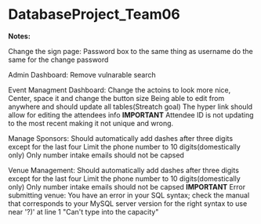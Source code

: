 # DatabaseProject_Team06

**Notes:**

Change the sign page:
    Password box to the same thing as username
    do the same for the change password

Admin Dashboard:
    Remove vulnarable search

Event Managment Dashboard:
    Change the actoins to look more nice, Center, space it and change the button size
    Being able to edit from anywhere and should update all tables(Streatch goal)
    The hyper link should allow for editing the attendees info
    **IMPORTANT**
    Attendee ID is not updating to the most recent making it not unique and wrong.

Manage Sponsors:
    Should automatically add dashes after three digits except for the last four
    Limit the phone number to 10 digits(domestically only)
    Only number intake
    emails should not be capsed

Venue Management:
    Should automatically add dashes after three digits except for the last four
    Limit the phone number to 10 digits(domestically only)
    Only number intake
    emails should not be capsed
    **IMPORTANT**
    Error submitting venue: You have an error in your SQL syntax; check the manual that corresponds to your MySQL server version for the right syntax to use near '?)' at line 1
    "Can't type into the capacity"


